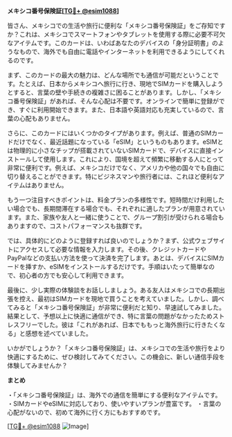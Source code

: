 **メキシコ番号保険証[[TG💪+ @esim1088](https://t.me/s/esim1088)]**

皆さん、メキシコでの生活や旅行に便利な「メキシコ番号保険証」をご存知ですか？これは、メキシコでスマートフォンやタブレットを使用する際に必要不可欠なアイテムです。このカードは、いわばあなたのデバイスの「身分証明書」のようなもので、海外でも自由に電話やインターネットを利用できるようにしてくれるのです。

まず、このカードの最大の魅力は、どんな場所でも通信が可能だということです。たとえば、日本からメキシコへ旅行に行き、現地でSIMカードを購入しようとすると、言葉の壁や手続きの複雑さに困ることがあります。しかし、「メキシコ番号保険証」があれば、そんな心配は不要です。オンラインで簡単に登録ができ、すぐに利用開始できます。また、日本語や英語対応も充実しているので、言葉の心配もありません。

さらに、このカードにはいくつかのタイプがあります。例えば、普通のSIMカードだけでなく、最近話題になっている「eSIM」というものもあります。eSIMとは物理的に小さなチップが搭載されていないSIMカードで、デバイスに直接インストールして使用します。これにより、国境を超えて頻繁に移動する人にとって非常に便利です。例えば、メキシコだけでなく、アメリカや他の国々でも自由に切り替えることができます。特にビジネスマンや旅行者には、これほど便利なアイテムはありません。

もう一つ注目すべきポイントは、料金プランの多様性です。短時間だけ利用したい場合でも、長期間滞在する場合でも、それぞれに適したプランが用意されています。また、家族や友人と一緒に使うことで、グループ割引が受けられる場合もありますので、コストパフォーマンスも抜群です。

では、具体的にどのように登録すれば良いのでしょうか？まず、公式ウェブサイトにアクセスして必要な情報を入力します。その後、クレジットカードやPayPalなどの支払い方法を使って決済を完了します。あとは、デバイスにSIMカードを挿すか、eSIMをインストールするだけです。手順はいたって簡単なので、初心者の方でも安心して利用できます。

最後に、少し実際の体験談をお話ししましょう。ある友人はメキシコでの長期出張を控え、最初はSIMカードを現地で買うことを考えていました。しかし、調べてみると「メキシコ番号保険証」が非常に便利だと知り、早速試してみました。結果として、予想以上に快適に通信ができ、特に言葉の問題がなかったためストレスフリーでした。彼は「これがあれば、日本でももっと海外旅行に行きたくなる」と感想を述べていました。

いかがでしょうか？「メキシコ番号保険証」は、メキシコでの生活や旅行をより快適にするために、ぜひ検討してみてください。この機会に、新しい通信手段を体験してみませんか？

**まとめ**

・「メキシコ番号保険証」は、海外での通信を簡単にする便利なアイテムです。
・SIMカードやeSIMに対応しており、使いやすいプランが豊富です。
・言葉の心配がないので、初めて海外に行く方にもおすすめです。

[[TG💪+ @esim1088](https://t.me/s/esim1088) ![Image](https://i.postimg.cc/Y0z9fWf4/image.png)]